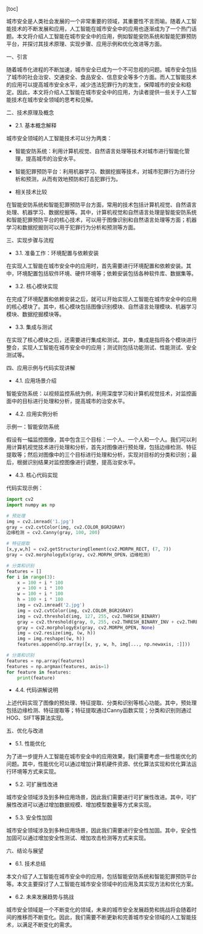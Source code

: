 
[toc]                    
                
                
城市安全是人类社会发展的一个非常重要的领域，其重要性不言而喻。随着人工智能技术的不断发展和应用，人工智能在城市安全中的应用也逐渐成为了一个热门话题。本文将介绍人工智能在城市安全中的应用，例如智能安防系统和智能犯罪预防平台，并探讨其技术原理、实现步骤、应用示例和优化改进等方面。

一、引言

随着城市化进程的不断加速，城市安全已成为一个不可忽视的问题。城市安全包括了城市的社会治安、交通安全、食品安全、信息安全等多个方面。而人工智能技术的应用可以提高城市安全水平，减少违法犯罪行为的发生，保障城市的安全和稳定。因此，本文将介绍人工智能在城市安全中的应用，为读者提供一些关于人工智能技术在城市安全领域的思考和见解。

二、技术原理及概念

- 2.1. 基本概念解释

城市安全领域的人工智能技术可以分为两类：

- 智能安防系统：利用计算机视觉、自然语言处理等技术对城市进行智能化管理，提高城市的治安水平。
- 智能犯罪预防平台：利用机器学习、数据挖掘等技术，对城市犯罪行为进行分析和预测，从而有效地预防和打击犯罪行为。

- 相关技术比较

在智能安防系统和智能犯罪预防平台方面，常用的技术包括计算机视觉、自然语言处理、机器学习、数据挖掘等。其中，计算机视觉和自然语言处理是智能安防系统和智能犯罪预防平台的核心技术，可以用于图像识别和自然语言处理等方面；机器学习和数据挖掘则可以用于犯罪行为分析和预测等方面。

三、实现步骤与流程

- 3.1. 准备工作：环境配置与依赖安装

在实现人工智能在城市安全中的应用时，首先需要进行环境配置和依赖安装。其中，环境配置包括软件环境、硬件环境等；依赖安装包括各种软件库、数据集等。

- 3.2. 核心模块实现

在完成了环境配置和依赖安装之后，就可以开始实现人工智能在城市安全中的应用的核心模块了。其中，核心模块包括图像识别模块、自然语言处理模块、机器学习模块、数据挖掘模块等。

- 3.3. 集成与测试

在实现了核心模块之后，还需要进行集成和测试。其中，集成是指将各个模块进行整合，实现人工智能在城市安全中的应用；测试则包括功能测试、性能测试、安全测试等。

四、应用示例与代码实现讲解

- 4.1. 应用场景介绍

智能安防系统：以视频监控系统为例，利用深度学习和计算机视觉技术，对监控画面中的目标进行处理和分析，提高城市的治安水平。

- 4.2. 应用实例分析

示例一：智能安防系统

假设有一幅监控图像，其中包含三个目标：一个人、一个人和一个人。我们可以利用计算机视觉技术进行处理和分析，首先对图像进行预处理，包括边缘检测、特征提取等；然后对图像中的三个目标进行处理和分析，实现对目标的分类和识别；最后，根据识别结果对监控图像进行调整，提高治安水平。

- 4.3. 核心代码实现

代码实现示例：

```python
import cv2
import numpy as np

# 预处理
img = cv2.imread('1.jpg')
gray = cv2.cvtColor(img, cv2.COLOR_BGR2GRAY)
边缘检测 = cv2.Canny(gray, 100, 200)

# 特征提取
[x,y,w,h] = cv2.getStructuringElement(cv2.MORPH_RECT, (7, 7))
gray = cv2.morphologyEx(gray, cv2.MORPH_OPEN，边缘检测)

# 分类和识别
features = []
for i in range(3):
    x = 100 + i * 100
    y = 100 + i * 100
    w = 100 + i * 100
    h = 100 + i * 100
    img = cv2.imread('2.jpg')
    img = cv2.cvtColor(img, cv2.COLOR_BGR2GRAY)
    img = cv2.threshold(img, 127, 255, cv2.THRESH_BINARY)
    gray = cv2.threshold(gray, 0, 255, cv2.THRESH_BINARY_INV + cv2.THRESH_OTSU)[1]
    gray = cv2.morphologyEx(gray, cv2.MORPH_OPEN, None)
    img = cv2.resize(img, (w, h))
    img = img.reshape((w, h))
    features.append(np.array([x, y, w, h, img[..., np.newaxis, :]]))

# 分类和识别
features = np.array(features)
features = np.argmax(features, axis=1)
for feature in features:
    print(feature)
```

- 4.4. 代码讲解说明

上述代码实现了图像的预处理、特征提取、分类和识别等核心功能。其中，预处理包括边缘检测、特征提取等；特征提取通过Canny函数实现；分类和识别则通过HOG、SIFT等算法实现。

五、优化与改进

- 5.1. 性能优化

为了进一步提升人工智能在城市安全中的应用效果，我们需要考虑一些性能优化的问题。其中，性能优化可以通过增加计算机硬件资源、优化算法实现和优化算法运行环境等方式来实现。

- 5.2. 可扩展性改进

城市安全领域涉及到多种应用场景，因此我们需要进行可扩展性改进。其中，可扩展性改进可以通过增加数据规模、增加模型数量等方式来实现。

- 5.3. 安全性加固

城市安全领域涉及到多种应用场景，因此我们需要进行安全性加固。其中，安全性加固可以通过增加安全性测试、增加攻击检测等方式来实现。

六、结论与展望

- 6.1. 技术总结

本文介绍了人工智能在城市安全中的应用，包括智能安防系统和智能犯罪预防平台等。本文主要探讨了人工智能在城市安全领域中的应用及其实现方法和优化方案。

- 6.2. 未来发展趋势与挑战

城市安全领域是一个不断变化的领域，未来的城市安全发展趋势和挑战将会随着时间的推移而不断变化。因此，我们需要不断更新和完善城市安全领域的人工智能技术，以满足不断变化的需求。

